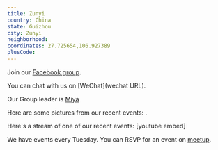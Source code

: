 ```yaml
---
title: Zunyi
country: China
state: Guizhou
city: Zunyi
neighborhood: 
coordinates: 27.725654,106.927389
plusCode:
---
```

Join our [Facebook group](https://www.facebook.com/groups/free.code.camp.zunyi).

You can chat with us on [WeChat](wechat URL).

Our Group leader is [Miya](freecodecamp.org/miya)

Here are some pictures from our recent events:
![]().

Here's a stream of one of our recent events:
[youtube embed]

We have events every Tuesday. You can RSVP for an event on [meetup](meetupurl).
